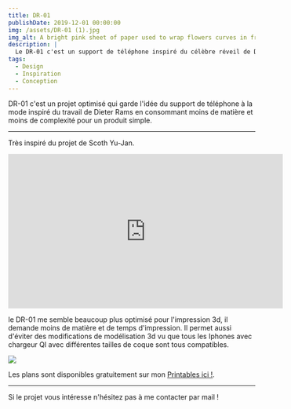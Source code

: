 ```yaml
---
title: DR-01
publishDate: 2019-12-01 00:00:00
img: /assets/DR-01 (1).jpg
img_alt: A bright pink sheet of paper used to wrap flowers curves in front of rich blue background
description: |
  Le DR-01 c'est un support de téléphone inspiré du célèbre réveil de Dieter Rams
tags:
  - Design
  - Inspiration
  - Conception
---
```


DR-01 c'est un projet optimisé qui garde l'idée du support de téléphone à la mode inspiré du travail de Dieter Rams en consommant moins de matière et moins de complexité pour un produit simple. 

---

Très inspiré du projet de Scoth Yu-Jan.

<iframe width="560" height="315" src="https://www.youtube.com/embed/L3nWw8qSYgk?si=94RTihfcMNiYXvst" title="YouTube video player" frameborder="0" allow="accelerometer; autoplay; clipboard-write; encrypted-media; gyroscope; picture-in-picture; web-share" referrerpolicy="strict-origin-when-cross-origin" allowfullscreen></iframe>


 le DR-01 me semble beaucoup plus optimisé pour l'impression 3d, il demande moins de matière et de temps d'impression. Il permet aussi d'éviter des modifications de modélisation 3d vu que tous les Iphones avec chargeur QI avec différentes tailles de coque sont tous compatibles.

<img src="/assets/DR-01 (2).jpg">

Les plans sont disponibles gratuitement sur mon <a href="https://www.printables.com/@La3emedimens_2102135">Printables ici !</a>.

---

Si le projet vous intéresse n'hésitez pas à me contacter par mail ! 